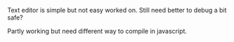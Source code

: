 Text editor is simple but not easy worked on. Still need better to debug a bit safe?

Partly working but need different way to compile in javascript.